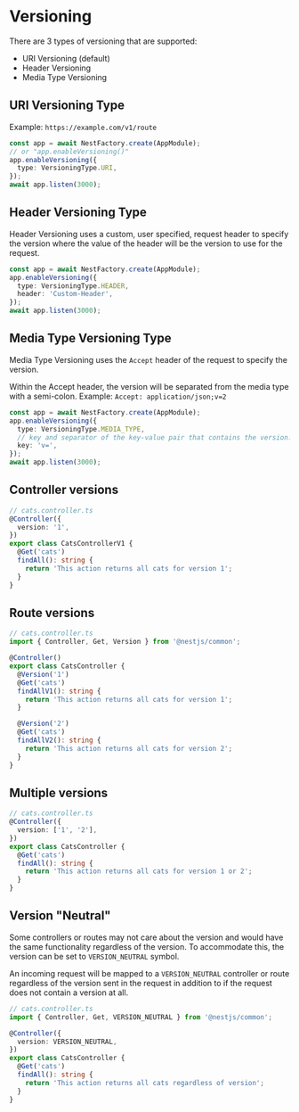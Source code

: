 # Versioning

There are 3 types of versioning that are supported:

- URI Versioning (default)
- Header Versioning
- Media Type Versioning

## URI Versioning Type

Example: `https://example.com/v1/route`

```ts
const app = await NestFactory.create(AppModule);
// or "app.enableVersioning()"
app.enableVersioning({
  type: VersioningType.URI,
});
await app.listen(3000);
```

## Header Versioning Type

Header Versioning uses a custom, user specified, request header to specify the version where the value of the header will be the version to use for the request.

```ts
const app = await NestFactory.create(AppModule);
app.enableVersioning({
  type: VersioningType.HEADER,
  header: 'Custom-Header',
});
await app.listen(3000);
```

## Media Type Versioning Type

Media Type Versioning uses the `Accept` header of the request to specify the version.

Within the Accept header, the version will be separated from the media type with a semi-colon. Example: `Accept: application/json;v=2`

```ts
const app = await NestFactory.create(AppModule);
app.enableVersioning({
  type: VersioningType.MEDIA_TYPE,
  // key and separator of the key-value pair that contains the version.
  key: 'v=',
});
await app.listen(3000);
```


## Controller versions

```ts
// cats.controller.ts
@Controller({
  version: '1',
})
export class CatsControllerV1 {
  @Get('cats')
  findAll(): string {
    return 'This action returns all cats for version 1';
  }
}
```


## Route versions

```ts
// cats.controller.ts
import { Controller, Get, Version } from '@nestjs/common';

@Controller()
export class CatsController {
  @Version('1')
  @Get('cats')
  findAllV1(): string {
    return 'This action returns all cats for version 1';
  }

  @Version('2')
  @Get('cats')
  findAllV2(): string {
    return 'This action returns all cats for version 2';
  }
}
```

## Multiple versions

```ts
// cats.controller.ts
@Controller({
  version: ['1', '2'],
})
export class CatsController {
  @Get('cats')
  findAll(): string {
    return 'This action returns all cats for version 1 or 2';
  }
}
```

## Version "Neutral"

Some controllers or routes may not care about the version and would have the same functionality regardless of the version. To accommodate this, the version can be set to `VERSION_NEUTRAL` symbol.

An incoming request will be mapped to a `VERSION_NEUTRAL` controller or route regardless of the version sent in the request in addition to if the request does not contain a version at all.

```ts
// cats.controller.ts
import { Controller, Get, VERSION_NEUTRAL } from '@nestjs/common';

@Controller({
  version: VERSION_NEUTRAL,
})
export class CatsController {
  @Get('cats')
  findAll(): string {
    return 'This action returns all cats regardless of version';
  }
}
```

```ts
```
